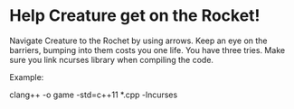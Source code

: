 # Help Creature get on the Rocket!

Navigate Creature to the Rochet by using arrows. Keep an eye on the barriers, bumping into them costs you one life. You have three tries.
Make sure you link ncurses library when compiling the code. 

Example:

clang++ -o game -std=c++11 *.cpp -lncurses
